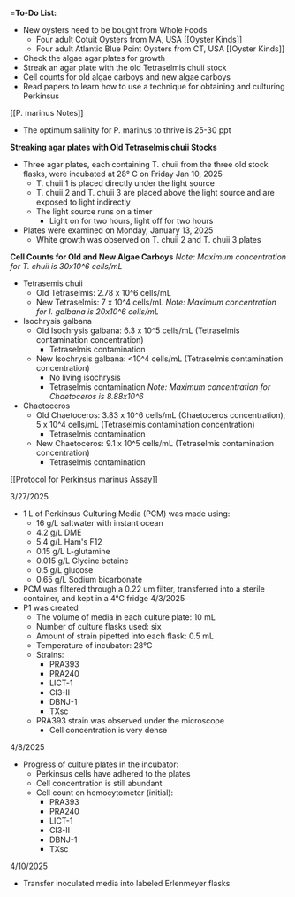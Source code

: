 =**To-Do List:** 
- New oysters need to be bought from Whole Foods 
	- Four adult Cotuit Oysters from MA, USA [[Oyster Kinds]]
	- Four adult Atlantic Blue Point Oysters from CT, USA [[Oyster Kinds]]
- Check the algae agar plates for growth 
- Streak an agar plate with the old Tetraselmis chuii stock 
- Cell counts for old algae carboys and new algae carboys 
- Read papers to learn how to use a technique for obtaining and culturing Perkinsus

[[P. marinus Notes]] 
- The optimum salinity for P. marinus to thrive is 25-30 ppt

**Streaking agar plates with Old Tetraselmis chuii Stocks** 
- Three agar plates, each containing T. chuii from the three old stock flasks, were incubated at 28° C on Friday Jan 10, 2025
	- T. chuii 1 is placed directly under the light source 
	- T. chuii 2 and T. chuii 3 are placed above the light source and are exposed to light indirectly
	- The light source runs on a timer
		- Light on for two hours, light off for two hours 
- Plates were examined on Monday, January 13, 2025
	- White growth was observed on T. chuii 2 and T. chuii 3 plates

**Cell Counts for Old and New Algae Carboys** 
*Note: Maximum concentration for T. chuii is 30x10^6 cells/mL*
- Tetrasemis chuii 
	- Old Tetraselmis: 2.78 x 10^6 cells/mL
	- New Tetraselmis: 7 x 10^4 cells/mL
*Note: Maximum concentration for I. galbana is 20x10^6 cells/mL*
- Isochrysis galbana
	- Old Isochrysis galbana: 6.3 x 10^5 cells/mL (Tetraselmis contamination concentration)
		- Tetraselmis contamination
	- New Isochrysis galbana: <10^4 cells/mL (Tetraselmis contamination concentration)
		- No living isochrysis
		- Tetraselmis contamination
*Note: Maximum concentration for Chaetoceros is 8.88x10^6*
- Chaetoceros
	- Old Chaetoceros: 3.83 x 10^6 cells/mL (Chaetoceros concentration), 5 x 10^4 cells/mL (Tetraselmis contamination concentration)
		- Tetraselmis contamination
	- New Chaetoceros: 9.1 x 10^5 cells/mL (Tetraselmis contamination concentration)
		- Tetraselmis contamination


[[Protocol for Perkinsus marinus Assay]]

3/27/2025
- 1 L of Perkinsus Culturing Media (PCM) was made using:
	- 16 g/L saltwater with instant ocean
	- 4.2 g/L DME
	- 5.4 g/L Ham's F12
	- 0.15 g/L L-glutamine
	- 0.015 g/L Glycine betaine 
	- 0.5 g/L glucose
	- 0.65 g/L Sodium bicarbonate
- PCM was filtered through a 0.22 um filter, transferred into a sterile container, and kept in a 4°C fridge
4/3/2025
- P1 was created 
	- The volume of media in each culture plate: 10 mL 
	- Number of culture flasks used: six
	- Amount of strain pipetted into each flask: 0.5 mL
	- Temperature of incubator: 28°C
	- Strains:
		- PRA393
		- PRA240
		- LICT-1
		- CI3-II
		- DBNJ-1
		- TXsc
	- PRA393 strain was observed under the microscope
		- Cell concentration is very dense

4/8/2025
- Progress of culture plates in the incubator:
	- Perkinsus cells have adhered to the plates
	- Cell concentration is still abundant 
	- Cell count on hemocytometer (initial):
		-  PRA393
		- PRA240
		- LICT-1
		- CI3-II
		- DBNJ-1
		- TXsc

4/10/2025
- Transfer inoculated media into labeled Erlenmeyer flasks 


